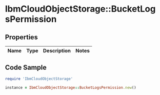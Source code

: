 # IbmCloudObjectStorage::BucketLogsPermission

## Properties

Name | Type | Description | Notes
------------ | ------------- | ------------- | -------------

## Code Sample

```ruby
require 'IbmCloudObjectStorage'

instance = IbmCloudObjectStorage::BucketLogsPermission.new()
```


